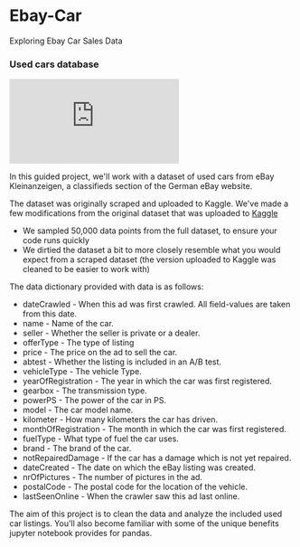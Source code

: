 # Ebay-Car
Exploring Ebay Car Sales Data

###  Used cars database

![ebay](https://github.com/sandramalaquias/Ebay-Car/blob/master/ebay.pgn)

In this guided project, we'll work with a dataset of used cars from eBay Kleinanzeigen, a classifieds section of the German eBay website.

The dataset was originally scraped and uploaded to Kaggle. We've made a few modifications from the original dataset that was uploaded to [Kaggle](https://www.kaggle.com/orgesleka/used-cars-database/data)


* We sampled 50,000 data points from the full dataset, to ensure your code runs quickly 
* We dirtied the dataset a bit to more closely resemble what you would expect from a scraped dataset (the version uploaded to Kaggle was cleaned to be easier to work with)

The data dictionary provided with data is as follows:

*   dateCrawled - When this ad was first crawled. All field-values are taken from this date.
*   name - Name of the car.
*   seller - Whether the seller is private or a dealer.
*   offerType - The type of listing
*   price - The price on the ad to sell the car.
*   abtest - Whether the listing is included in an A/B test.
*   vehicleType - The vehicle Type.
*   yearOfRegistration - The year in which the car was first registered.
*   gearbox - The transmission type.
*   powerPS - The power of the car in PS.
*   model - The car model name.
*   kilometer - How many kilometers the car has driven.
*   monthOfRegistration - The month in which the car was first registered.
*   fuelType - What type of fuel the car uses.
*   brand - The brand of the car.
*   notRepairedDamage - If the car has a damage which is not yet repaired.
*   dateCreated - The date on which the eBay listing was created.
*   nrOfPictures - The number of pictures in the ad.
*   postalCode - The postal code for the location of the vehicle.
*   lastSeenOnline - When the crawler saw this ad last online.

The aim of this project is to clean the data and analyze the included used car listings. You'll also become familiar with some of the unique benefits jupyter notebook provides for pandas. 

